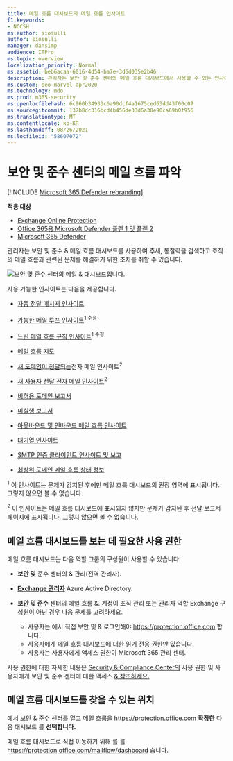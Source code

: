 ```yaml
---
title: 메일 흐름 대시보드의 메일 흐름 인사이트
f1.keywords:
- NOCSH
ms.author: siosulli
author: siosulli
manager: dansimp
audience: ITPro
ms.topic: overview
localization_priority: Normal
ms.assetid: beb6acaa-6016-4d54-ba7e-3d6d035e2b46
description: 관리자는 보안 및 준수 센터의 메일 흐름 대시보드에서 사용할 수 있는 인사이트 및 & 있습니다.
ms.custom: seo-marvel-apr2020
ms.technology: mdo
ms.prod: m365-security
ms.openlocfilehash: 6c960b34933c6a90dcf4a1675ced63dd43f00c07
ms.sourcegitcommit: 132b8dc316bcd4b456de33d6a30e90ca69b0f956
ms.translationtype: MT
ms.contentlocale: ko-KR
ms.lasthandoff: 08/26/2021
ms.locfileid: "58607072"
---
```

# <a name="mail-flow-insights-in-the-security--compliance-center"></a>보안 및 준수 센터의 메일 흐름 파악

[!INCLUDE [Microsoft 365 Defender rebranding](../includes/microsoft-defender-for-office.md)]

**적용 대상**
- [Exchange Online Protection](exchange-online-protection-overview.md)
- [Office 365용 Microsoft Defender 플랜 1 및 플랜 2](defender-for-office-365.md)
- [Microsoft 365 Defender](../defender/microsoft-365-defender.md)

관리자는 보안 및 준수 & 메일 흐름 대시보드를 사용하여 추세, 통찰력을 검색하고 조직의 메일 흐름과 관련된 문제를 해결하기 위한 조치를 취할 수 있습니다.

![보안 및 준수 센터의 메일 & 대시보드입니다.](../../media/mail-flow-dashboard-v2.png)

사용 가능한 인사이트는 다음을 제공합니다.

- [자동 전달 메시지 인사이트](mfi-auto-forwarded-messages-report.md)

- [가능한 메일 루프 인사이트](mfi-mail-loop-insight.md)<sup>1 수정</sup>

- [느린 메일 흐름 규칙 인사이트](mfi-slow-mail-flow-rules-insight.md)<sup>1 수정</sup>

- [메일 흐름 지도](mfi-mail-flow-map-report.md)

- [새 도메인이 전달되는](mfi-new-domains-being-forwarded-email.md)전자 메일 인사이트<sup>2</sup>

- [새 사용자 전달 전자 메일 인사이트](mfi-new-users-forwarding-email.md)<sup>2</sup>

- [비허용 도메인 보고서](mfi-non-accepted-domain-report.md)

- [미실행 보고서](mfi-non-delivery-report.md)

- [아웃바운드 및 인바운드 메일 흐름 인사이트](mfi-outbound-and-inbound-mail-flow.md)

- [대기열 인사이트](mfi-queue-alerts-and-queues.md)

- [SMTP 인증 클라이언트 인사이트 및 보고](mfi-smtp-auth-clients-report.md)

- [최상위 도메인 메일 흐름 상태 정보](mfi-domain-mail-flow-status-insight.md)

<sup>1</sup> 이 인사이트는 문제가 감지된 후에만 메일 흐름 대시보드의 권장 영역에 표시됩니다.  그렇지 않으면 볼 수 없습니다.

<sup>2</sup> 이 인사이트는 메일 흐름 대시보드에 표시되지 않지만 [](view-mail-flow-reports.md#forwarding-report) 문제가 감지된 후 전달 보고서 페이지에 표시됩니다. 그렇지 않으면 볼 수 없습니다.

## <a name="permissions-required-to-view-the-mail-flow-dashboard"></a>메일 흐름 대시보드를 보는 데 필요한 사용 권한

메일 흐름 대시보드는 다음 역할 그룹의 구성원이 사용할 수 있습니다.

- **보안 및** 준수 센터의 & 관리(전역 관리자).

- **[Exchange 관리자](/azure/active-directory/roles/permissions-reference#exchange-administrator)** Azure Active Directory.

- **보안 및 준수** 센터의 메일 흐름 &. 계정이 조직 관리 또는 관리자 역할 Exchange 구성원이 아닌 경우 다음 문제를 고려하세요.
  - 사용자는 에서 직접 보안 및 & 로그인해야 <https://protection.office.com> 합니다.
  - 사용자에게 메일 흐름 대시보드에 대한 읽기 전용 권한만 있습니다.
  - 사용자는 사용자에게 액세스 권한이 Microsoft 365 관리 센터.

사용 권한에 대한 자세한 내용은 [Security & Compliance Center의](permissions-in-the-security-and-compliance-center.md) 사용 권한 및 사용자에게 보안 및 준수 센터에 대한 액세스 [& 참조하세요.](grant-access-to-the-security-and-compliance-center.md)

## <a name="where-to-find-the-mail-flow-dashboard"></a>메일 흐름 대시보드를 찾을 수 있는 위치

에서 보안 & 준수 센터를 열고 메일 흐름을 <https://protection.office.com> **확장한** 다음 대시보드 를 **선택합니다.**

메일 흐름 대시보드로 직접 이동하기 위해 를 를 <https://protection.office.com/mailflow/dashboard> 습니다.